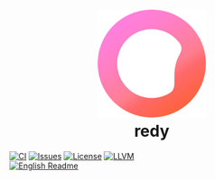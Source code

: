 <h1 align=center>
  <img src="src/build/resources/assets/logo_1080.png" width=192 alt="redy">
  <br/>
  redy
</h1>

[![CI](https://github.com/pugur523/redy/actions/workflows/ci.yml/badge.svg)](https://github.com/pugur523/redy/actions/workflows/ci.yml)
[![Issues](https://img.shields.io/github/issues/pugur523/redy.svg)](https://github.com/pugur523/redy/issues)
[![License](https://img.shields.io/badge/License-Apache%20License%20Version%202.0-red)](LICENSE)
[![LLVM](https://img.shields.io/badge/LLVM-20-orange?logo=llvm)](https://llvm.org/docs/index.html)
<br/>
[![English Readme](https://img.shields.io/badge/English%20Readme-blue)](README.md)
